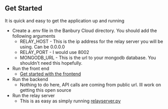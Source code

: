 ## Get Started

It is quick and easy to get the application up and running


  * Create a .env file in the Banbury Cloud directory. You should add the following arguments
    *  RELAY_HOST - This is the ip address for the relay server you will be using. Can be 0.0.0.0
    *  RELAY_PORT - I would use 8002
    *  MONGODB_URL - This is the url to your mongodb database. You shouldn't need this hopefully.    
  * Run the front end
    *  [Get started with the frontend]("https://github.com/Banbury-inc/Athena/tree/main/Banbury_Cloud/frontend/README.md") 
  * Run the backend
    *  Nothing to do here, API calls are coming from public url. Ill work on getting this open source 
  * Run the relay server
    *  This is as easy as simply running [relayserver.py]("https://github.com/Banbury-inc/Athena/blob/main/Banbury_Cloud/backend/relayserver.py")  

